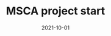 ---
title: 'MSCA project start'
date: 2021-10-01
permalink: https://cordis.europa.eu/project/id/101023950
collection: news
---